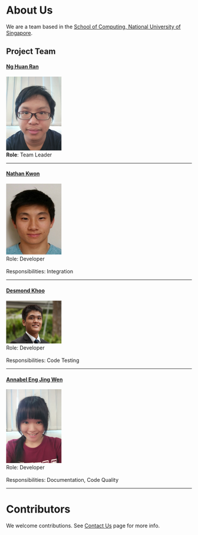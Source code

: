# About Us

We are a team based in the [School of Computing, National University of Singapore](http://www.comp.nus.edu.sg).

## Project Team

#### [Ng Huan Ran](https://github.com/shusiner) <br>
<img src="images/NgHuanRan.jpg" width="150"><br>
**Role**: Team Leader

-----

#### [Nathan Kwon](https://github.com/kwonn)
<img src="images/NathanKwon.jpg" width="150"><br>
Role: Developer <br>  
Responsibilities: Integration

-----

#### [Desmond Khoo](http://github.com/DesmondKhoo) 
<img src="images/DesmondKhoo.jpg" width="150"><br>
Role: Developer <br>  
Responsibilities: Code Testing

-----

#### [Annabel Eng Jing Wen](http://github.com/annabeleng)
<img src="images/AnnabelEng.jpg" width="150"><br>
Role: Developer <br>  
Responsibilities: Documentation, Code Quality

 -----

# Contributors

We welcome contributions. See [Contact Us](ContactUs.md) page for more info.
